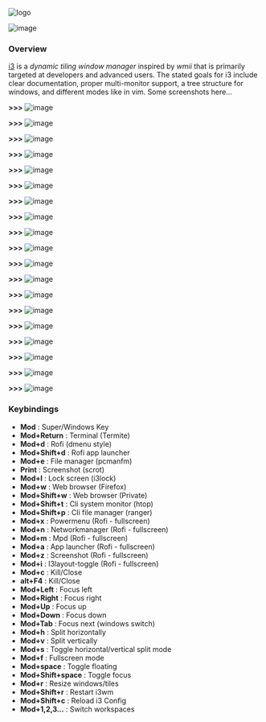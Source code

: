 ![logo](https://raw.githubusercontent.com/adi1090x/archlinux/master/images/logo_i3.png) <br />

![image](https://raw.githubusercontent.com/adi1090x/archlinux/master/images/i3wm.jpeg) <br />

### Overview
[i3](http://i3wm.org/) is a *dynamic tiling window manager* inspired by *wmii* that is primarily targeted at developers and advanced users. The stated goals for i3 include clear documentation, proper multi-monitor support, a tree structure for windows, and different modes like in vim. Some screenshots here... <br />

**>>>** 
![image](https://raw.githubusercontent.com/adi1090x/archlinux/master/images/i3/i3_1.png) <br />

**>>>** 
![image](https://raw.githubusercontent.com/adi1090x/archlinux/master/images/i3/i3_2.png) <br />

**>>>** 
![image](https://raw.githubusercontent.com/adi1090x/archlinux/master/images/i3/i3_3.png) <br />

**>>>** 
![image](https://raw.githubusercontent.com/adi1090x/archlinux/master/images/i3/i3_4.png) <br />

**>>>** 
![image](https://raw.githubusercontent.com/adi1090x/archlinux/master/images/i3/i3_5.png) <br />

**>>>** 
![image](https://raw.githubusercontent.com/adi1090x/archlinux/master/images/i3/i3_5.png) <br />

**>>>** 
![image](https://raw.githubusercontent.com/adi1090x/archlinux/master/images/i3/i3_7.png) <br />

**>>>** 
![image](https://raw.githubusercontent.com/adi1090x/archlinux/master/images/i3/i3_8.png) <br />

**>>>** 
![image](https://raw.githubusercontent.com/adi1090x/archlinux/master/images/i3/i3_9.png) <br />

**>>>** 
![image](https://raw.githubusercontent.com/adi1090x/archlinux/master/images/i3/i3_10.png) <br />

**>>>** 
![image](https://raw.githubusercontent.com/adi1090x/archlinux/master/images/i3/i3_11.png) <br />

**>>>** 
![image](https://raw.githubusercontent.com/adi1090x/archlinux/master/images/i3/i3_12.png) <br />

**>>>** 
![image](https://raw.githubusercontent.com/adi1090x/archlinux/master/images/i3/i3_13.png) <br />

**>>>** 
![image](https://raw.githubusercontent.com/adi1090x/archlinux/master/images/i3/i3_14.png) <br />

**>>>** 
![image](https://raw.githubusercontent.com/adi1090x/archlinux/master/images/i3/i3_15.png) <br />

**>>>** 
![image](https://raw.githubusercontent.com/adi1090x/archlinux/master/images/i3/i3_16.png) <br />

**>>>** 
![image](https://raw.githubusercontent.com/adi1090x/archlinux/master/images/i3/i3_17.png) <br />

**>>>** 
![image](https://raw.githubusercontent.com/adi1090x/archlinux/master/images/i3/i3_18.png) <br />

**>>>** 
![image](https://raw.githubusercontent.com/adi1090x/archlinux/master/images/i3/i3_19.png) <br />


### Keybindings

+ **Mod** : Super/Windows Key
+ **Mod+Return** : Terminal (Termite)
+ **Mod+d** : Rofi (dmenu style)
+ **Mod+Shift+d** : Rofi app launcher
+ **Mod+e** : File manager (pcmanfm)
+ **Print** : Screenshot (scrot)
+ **Mod+l** : Lock screen (i3lock)
+ **Mod+w** : Web browser (Firefox)
+ **Mod+Shift+w** : Web browser (Private) 
+ **Mod+Shift+t** : Cli system monitor (htop)
+ **Mod+Shift+p** : Cli file manager (ranger)
+ **Mod+x** : Powermenu (Rofi - fullscreen)
+ **Mod+n** : Networkmanager (Rofi - fullscreen)
+ **Mod+m** : Mpd (Rofi - fullscreen)
+ **Mod+a** : App launcher (Rofi - fullscreen)
+ **Mod+z** : Screenshot (Rofi - fullscreen)
+ **Mod+i** : I3layout-toggle (Rofi - fullscreen)
+ **Mod+c** : Kill/Close
+ **alt+F4** : Kill/Close
+ **Mod+Left** : Focus left
+ **Mod+Right** : Focus right
+ **Mod+Up** : Focus up
+ **Mod+Down** : Focus down
+ **Mod+Tab** : Focus next (windows switch)
+ **Mod+h** : Split horizontally
+ **Mod+v** : Split vertically
+ **Mod+s** : Toggle horizontal/vertical split mode
+ **Mod+f** : Fullscreen mode
+ **Mod+space** : Toggle floating
+ **Mod+Shift+space** : Toggle focus
+ **Mod+r** : Resize windows/tiles
+ **Mod+Shift+r** : Restart i3wm
+ **Mod+Shift+c** : Reload i3 Config
+ **Mod+1,2,3...** : Switch workspaces
